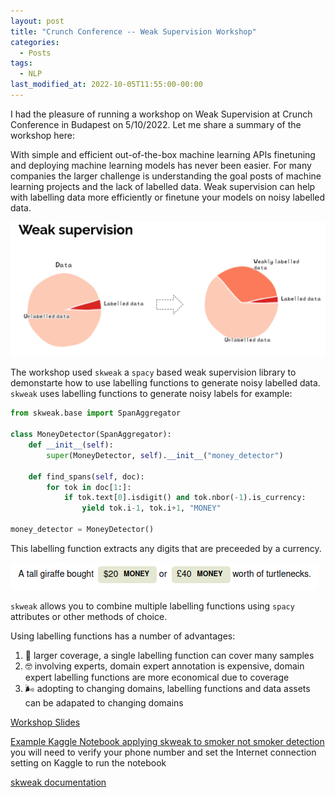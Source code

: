 ```yaml
---
layout: post
title: "Crunch Conference -- Weak Supervision Workshop"
categories:
  - Posts
tags:
  - NLP
last_modified_at: 2022-10-05T11:55:00-00:00
---
```


I had the pleasure of running a workshop on Weak Supervision at Crunch Conference in Budapest on 5/10/2022. Let me share a summary of the workshop here:

With simple and efficient out-of-the-box machine learning APIs finetuning and deploying machine learning models has never been easier.
For many companies the larger challenge is understanding the goal posts of machine learning projects and the lack of labelled data.
Weak supervision can help with labelling data more efficiently or finetune your models on noisy labelled data.

![Weak supervision](/assets/weak_supervision_slide.png)

The workshop used `skweak` a `spacy` based weak supervision library to demonstarte how to use labelling functions to generate noisy labelled data.
`skweak` uses labelling functions to generate noisy labels for example:

```python
from skweak.base import SpanAggregator

class MoneyDetector(SpanAggregator):
    def __init__(self):
        super(MoneyDetector, self).__init__("money_detector")

    def find_spans(self, doc):
        for tok in doc[1:]:
            if tok.text[0].isdigit() and tok.nbor(-1).is_currency:
                yield tok.i-1, tok.i+1, "MONEY"

money_detector = MoneyDetector()
```

This labelling function extracts any digits that are preceeded by a currency.

![Money detector](/assets/tall_giraffe_money.png)

`skweak` allows you to combine multiple labelling functions using `spacy` attributes or other methods of choice.

Using labelling functions has a number of advantages:
1. 💪 larger coverage, a single labelling function can cover many samples
2. 🤓 involving experts, domain expert annotation is expensive, domain expert labelling functions are more economical due to coverage
3. 🌬️ adopting to changing domains, labelling functions and data assets can be adapated to changing domains

[Workshop Slides](https://docs.google.com/presentation/d/1mTF9JvwBwVj27e9pKP7sQ7gOpb343YaeGr0Y0G7A9i0/edit?usp=sharing)

[Example Kaggle Notebook applying skweak to smoker not smoker detection](https://www.kaggle.com/code/chrisswartml/smoker-not-smoker)
you will need to verify your phone number and set the Internet connection setting on Kaggle to run the notebook

[skweak documentation](https://github.com/NorskRegnesentral/skweak/wiki/Step-1:-Labelling-functions)